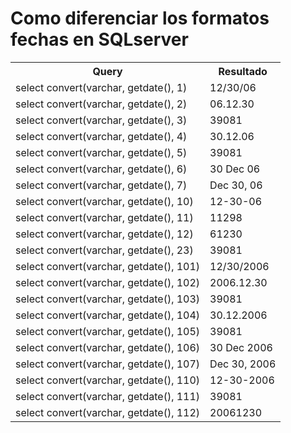 # Como diferenciar los formatos fechas en SQLserver

<table>
  <tr>
      <th>Query</th><th>Resultado</th>
  </tr>
  <tr>
    <tr><td>select convert(varchar, getdate(), 1)</td><td>12/30/06</td></tr>
<tr><td>select convert(varchar, getdate(), 2)</td><td>06.12.30</td></tr>
<tr><td>select convert(varchar, getdate(), 3)</td><td>39081</td></tr>
<tr><td>select convert(varchar, getdate(), 4)</td><td>30.12.06</td></tr>
<tr><td>select convert(varchar, getdate(), 5)</td><td>39081</td></tr>
<tr><td>select convert(varchar, getdate(), 6)</td><td>30 Dec 06</td></tr>
<tr><td>select convert(varchar, getdate(), 7)</td><td>Dec 30, 06</td></tr>
<tr><td>select convert(varchar, getdate(), 10)</td><td>12-30-06</td></tr>
<tr><td>select convert(varchar, getdate(), 11)</td><td>11298</td></tr>
<tr><td>select convert(varchar, getdate(), 12)</td><td>61230</td></tr>
<tr><td>select convert(varchar, getdate(), 23)</td><td>39081</td></tr>
<tr><td>select convert(varchar, getdate(), 101)</td><td>12/30/2006</td></tr>
<tr><td>select convert(varchar, getdate(), 102)</td><td>2006.12.30</td></tr>
<tr><td>select convert(varchar, getdate(), 103)</td><td>39081</td></tr>
<tr><td>select convert(varchar, getdate(), 104)</td><td>30.12.2006</td></tr>
<tr><td>select convert(varchar, getdate(), 105)</td><td>39081</td></tr>
<tr><td>select convert(varchar, getdate(), 106)</td><td>30 Dec 2006</td></tr>
<tr><td>select convert(varchar, getdate(), 107)</td><td>Dec 30, 2006</td></tr>
<tr><td>select convert(varchar, getdate(), 110)</td><td>12-30-2006</td></tr>
<tr><td>select convert(varchar, getdate(), 111)</td><td>39081</td></tr>
<tr><td>select convert(varchar, getdate(), 112)</td><td>20061230</td></tr>
  </tr>
</table>

